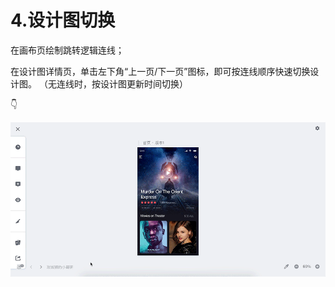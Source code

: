 # 4.设计图切换

在画布页绘制跳转逻辑连线； 

在设计图详情页，单击左下角“上一页/下一页”图标，即可按连线顺序快速切换设计图。 （无连线时，按设计图更新时间切换）

👇

![](../../.gitbook/assets/9%20%281%29.gif)

